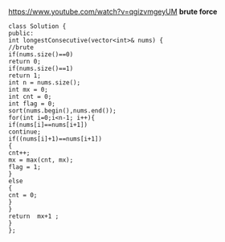 https://www.youtube.com/watch?v=qgizvmgeyUM
**brute force**
​
```
class Solution {
public:
int longestConsecutive(vector<int>& nums) {
//brute
if(nums.size()==0)
return 0;
if(nums.size()==1)
return 1;
int n = nums.size();
int mx = 0;
int cnt = 0;
int flag = 0;
sort(nums.begin(),nums.end());
for(int i=0;i<n-1; i++){
if(nums[i]==nums[i+1])
continue;
if((nums[i]+1)==nums[i+1])
{
cnt++;
mx = max(cnt, mx);
flag = 1;
}
else
{
cnt = 0;
}
}
return  mx+1 ;
}
};
```